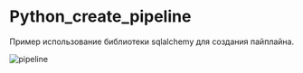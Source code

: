 # Python_create_pipeline
Пример использование библиотеки sqlalchemy для создания пайплайна.

![pipeline](https://khashtamov.com/uploads/data-pipeline-schema.jpg)
